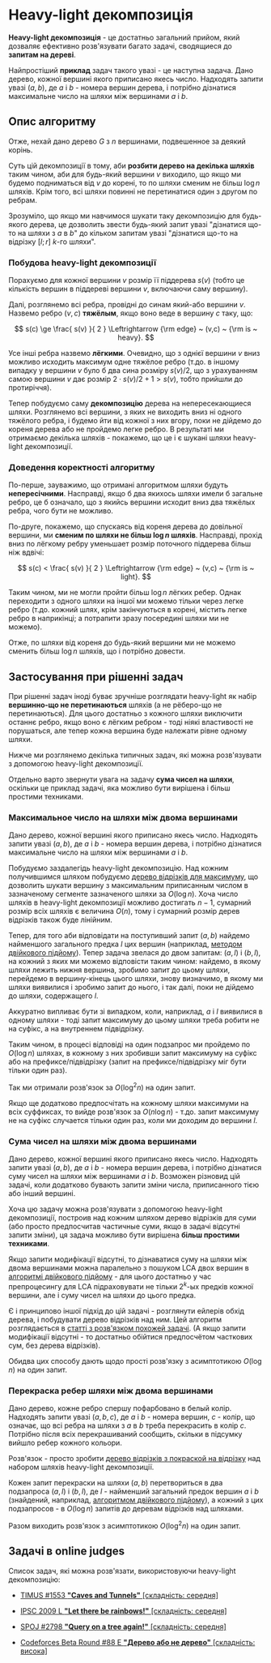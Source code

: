 # Heavy-light декомпозиція

**Heavy-light декомпозиція** - це достатньо загальний прийом, який дозваляє ефективно розв'язувати багато задачі, сводящиеся до **запитам на дереві**.

Найпростіший **приклад** задач такого увазі - це наступна задача. Дано дерево, кожної вершині якого приписано якесь число. Надходять запити увазі $(a,b)$, де $a$ і $b$ - номера вершин дерева, і потрібно дізнатися максимальне число на шляхи між вершинами $a$ і $b$.

## Опис алгоритму

Отже, нехай дано дерево $G$ з $n$ вершинами, подвешенное за деякий корінь.

Суть цій декомпозиції в тому, аби **розбити дерево на декілька шляхів** таким чином, аби для будь-який вершини $v$ виходило, що якщо ми будемо подниматься від $v$ до корені, то по шляхи сменим не більш $\log n$ шляхів. Крім того, всі шляхи повинні не перетинатися один з другом по ребрам.

Зрозуміло, що якщо ми навчимося шукати таку декомпозицію для будь-якого дерева, це дозволить звести будь-який запит увазі "дізнатися що-то на шляхи з $a$ в $b$" до кільком запитам увазі "дізнатися що-то на відрізку $[l;r]$ $k$-го шляхи".

### Побудова heavy-light декомпозиції

Порахуємо для кожної вершини $v$ розмір її піддерева $s(v)$ (тобто це кількість вершин в піддереві вершини $v$, включаючи саму вершину).

Далі, розглянемо всі ребра, провідні до синам який-або вершини $v$. Назвемо ребро $(v,c)$ **тяжёлым**, якщо воно веде в вершину $c$ таку, що:

$$
s(c) \ge \frac{ s(v) }{ 2 } \Leftrightarrow {\rm edge} ~ (v,c) ~ {\rm is ~ heavy}.
$$

Усе інші ребра назвемо **лёгкими**. Очевидно, що з однієї вершини $v$ вниз можливо исходить максимум одне тяжёлое ребро (т.до. в іншому випадку у вершини $v$ було б два сина розміру $s(v)/2$, що з урахуванням самою вершини $v$ дає розмір $2 \cdot s(v) / 2 + 1 > s(v)$, тобто прийшли до протиріччя).

Тепер побудуємо саму **декомпозицію** дерева на непересекающиеся шляхи. Розглянемо всі вершини, з яких не виходить вниз ні одного тяжёлого ребра, і будемо йти від кожної з них вгору, поки не дійдемо до кореня дерева або не пройдемо легке ребро. В результаті ми отримаємо декілька шляхів - покажемо, що це і є шукані шляхи heavy-light декомпозиції.

### Доведення коректності алгоритму

По-перше, зауважимо, що отримані алгоритмом шляхи будуть **непересічними**. Насправді, якщо б два якихось шляхи имели б загальне ребро, це б означало, що з якийсь вершини исходит вниз два тяжёлых ребра, чого бути не можливо.

По-друге, покажемо, що спускаясь від кореня дерева до довільної вершини, ми **сменим по шляхи не більш $\log n$ шляхів**. Насправді, прохід вниз по лёгкому ребру уменьшает розмір поточного піддерева більш ніж вдвічі:

$$
s(c) < \frac{ s(v) }{ 2 } \Leftrightarrow {\rm edge} ~ (v,c) ~ {\rm is ~ light}.
$$

Таким чином, ми не могли пройти більш $\log n$ лёгких ребер. Однак переходити з одного шляхи на іншої ми можемо тільки через легке ребро (т.до. кожний шлях, крім закінчуються в корені, містить легке ребро в наприкінці; а потрапити зразу посередині шляхи ми не можемо).

Отже, по шляхи від кореня до будь-який вершини ми не можемо сменить більш $\log n$ шляхів, що і потрібно довести.

## Застосування при рішенні задач

При рішенні задач іноді буває зручніше розглядати heavy-light як набір **вершинно-що не перетинаються** шляхів (а не рёберо-що не перетинаються). Для цього достатньо з кожного шляхи виключити останнє ребро, якщо воно є лёгким ребром - тоді ніякі властивості не порушаться, але тепер кожна вершина буде належати рівне одному шляхи.

Нижче ми розглянемо декілька типичных задач, які можна розв'язувати з допомогою heavy-light декомпозиції.

Отдельно варто звернути увага на задачу **сума чисел на шляхи**, оскільки це приклад задачі, яка можливо бути вирішена і більш простими техниками.

### Максимальное число на шляхи між двома вершинами

Дано дерево, кожної вершині якого приписано якесь число. Надходять запити увазі $(a,b)$, де $a$ і $b$ - номера вершин дерева, і потрібно дізнатися максимальне число на шляхи між вершинами $a$ і $b$.

Побудуємо заздалегідь heavy-light декомпозицію. Над кожним получившимся шляхом побудуємо [дерево відрізків для максимуму](segment_tree), що дозволить шукати вершину з максимальним приписанным числом в зазначеному сегменте зазначеного шляхи за $O(\log n)$. Хоча число шляхів в heavy-light декомпозиції можливо достигать $n-1$, сумарний розмір всіх шляхів є величина $O(n)$, тому і сумарний розмір дерев відрізків також буде лінійним.

Тепер, для того аби відповідати на поступивший запит $(a,b)$ найдемо найменшого загального предка $l$ цих вершин (наприклад, [методом двійкового підйому](lca_simpler)). Тепер задача звелася до двом запитам: $(a,l)$ і $(b,l)$, на кожний з яких ми можемо відповісти таким чином: найдемо, в якому шляхи лежить нижня вершина, зробимо запит до цьому шляхи, перейдемо в вершину-кінець цього шляхи, знову визначимо, в якому ми шляхи виявилися і зробимо запит до нього, і так далі, поки не дійдемо до шляхи, содержащего $l$.

Аккуратно випливає бути зі випадком, коли, наприклад, $a$ і $l$ виявилися в одному шляхи - тоді запит максимуму до цьому шляхи треба робити не на суфікс, а на внутреннем підвідрізку.

Таким чином, в процесі відповіді на один подзапрос ми пройдемо по $O(\log n)$ шляхах, в кожному з них зробивши запит максимуму на суфікс або на префиксе/підвідрізку (запит на префиксе/підвідрізку міг бути тільки один раз).

Так ми отримали розв'язок за $O(\log^2 n)$ на один запит.

Якщо ще додатково предпосчітать на кожному шляхи максимуми на всіх суффиксах, то вийде розв'язок за $O(n \log n)$ - т.до. запит максимуму не на суфікс случается тільки один раз, коли ми доходим до вершини $l$.

### Сума чисел на шляхи між двома вершинами

Дано дерево, кожної вершині якого приписано якесь число. Надходять запити увазі $(a,b)$, де $a$ і $b$ - номера вершин дерева, і потрібно дізнатися суму чисел на шляхи між вершинами $a$ і $b$. Возможен різновид цій задачі, коли додатково бувають запити зміни числа, приписанного тією або інший вершині.

Хоча цю задачу можна розв'язувати з допомогою heavy-light декомпозиції, построив над кожним шляхом дерево відрізків для суми (або просто предпосчитав частичные суми, якщо в задачі відсутні запити зміни), ця задача можливо бути вирішена **більш простими техниками**.

Якщо запити модифікації відсутні, то дізнаватися суму на шляхи між двома вершинами можна паралельно з пошуком LCA двох вершин в [алгоритмі двійкового підйому](lca_simpler) - для цього достатньо у час препроцесингу для LCA підраховувати не тільки $2^k$-ых предків кожної вершини, але і суму чисел на шляхи до цього предка.

Є і принципово іншої підхід до цій задачі - розглянути ейлерів обхід дерева, і побудувати дерево відрізків над ним. Цей алгоритм розглядається в [статті з розв'язком похожей задачі](tree_painting). (А якщо запити модифікації відсутні - то достатньо обійтися предпосчётом часткових сум, без дерева відрізків).

Обидва цих способу дають щодо прості розв'язку з асимптотикою $O(\log n)$ на один запит.

### Перекраска ребер шляхи між двома вершинами

Дано дерево, кожне ребро спершу пофарбовано в белый колір. Надходять запити увазі $(a,b,c)$, де $a$ і $b$ - номера вершин, $c$ - колір, що означає, що всі ребра на шляхи з $a$ в $b$ треба перекрасить в колір $c$. Потрібно після всіх перекрашиваний сообщить, скільки в підсумку вийшло ребер кожного кольори.

Розв'язок - просто зробити [дерево відрізків з покраской на відрізку](segment_tree) над набором шляхів heavy-light декомпозиції.

Кожен запит перекраски на шляхи $(a,b)$ перетвориться в два подзапроса $(a,l)$ і $(b,l)$, де $l$ - найменший загальний предок вершин $a$ і $b$ (знайдений, наприклад, [алгоритмом двійкового підйому](lca_simpler)), а кожний з цих подзапросов - в $O(\log n)$ запитів до деревам відрізків над шляхами.

Разом виходить розв'язок з асимптотикою $O(\log^2 n)$ на один запит.

## Задачі в online judges

Список задач, які можна розв'язати, використовуючи heavy-light декомпозицію:

* [TIMUS #1553 **"Caves and Tunnels"** [складність: середня]](http://acm.timus.ru/problem.aspx?space=1&num=1553)

* [IPSC 2009 L **"Let there be rainbows!"** [складність: середня]](http://ipsc.ksp.sk/contests/ipsc2009/real/problems/l.php)

* [SPOJ #2798 **"Query on a tree again!"** [складність: середня]](http://www.spoj.pl/problems/QTREE3/)

* [Codeforces Beta Round #88 E **"Дерево або не дерево"** [складність: висока] ](http://codeforces.ru/contest/117/problem/E)
